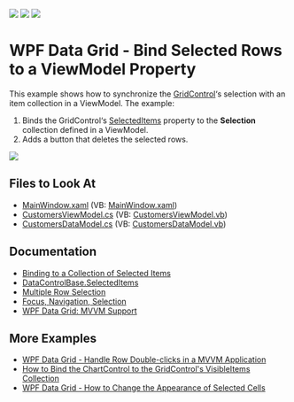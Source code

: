 <!-- default badges list -->
![](https://img.shields.io/endpoint?url=https://codecentral.devexpress.com/api/v1/VersionRange/128653921/21.1.5%2B)
[![](https://img.shields.io/badge/Open_in_DevExpress_Support_Center-FF7200?style=flat-square&logo=DevExpress&logoColor=white)](https://supportcenter.devexpress.com/ticket/details/E3139)
[![](https://img.shields.io/badge/📖_How_to_use_DevExpress_Examples-e9f6fc?style=flat-square)](https://docs.devexpress.com/GeneralInformation/403183)
<!-- default badges end -->

# WPF Data Grid - Bind Selected Rows to a ViewModel Property

This example shows how to synchronize the [GridControl](https://docs.devexpress.com/WPF/DevExpress.Xpf.Grid.GridControl)‘s selection with an item collection in a ViewModel. The example:

1) Binds the GridControl‘s [SelectedItems](https://docs.devexpress.com/WPF/DevExpress.Xpf.Grid.DataControlBase.SelectedItems) property to the **Selection** collection defined in a ViewModel.
2) Adds a button that deletes the selected rows.

![](https://docs.devexpress.com/WPF/images/WPF_Grid_BindToSelected.png)

<!-- default file list -->

## Files to Look At

* [MainWindow.xaml](./CS/GridMVVMSelection/MainWindow.xaml) (VB: [MainWindow.xaml](./VB/GridMVVMSelection/MainWindow.xaml))
* [CustomersViewModel.cs](./CS/GridMVVMSelection/CustomersViewModel.cs) (VB: [CustomersViewModel.vb](./VB/GridMVVMSelection/CustomersViewModel.vb))
* [CustomersDataModel.cs](./CS/GridMVVMSelection/CustomersDataModel.cs) (VB: [CustomersDataModel.vb](./VB/GridMVVMSelection/CustomersDataModel.vb))

<!-- default file list end -->

## Documentation

- [Binding to a Collection of Selected Items](https://docs.devexpress.com/WPF/10125/controls-and-libraries/data-grid/examples/mvvm-enhancements/binding-to-a-collection-of-selected-items)
- [DataControlBase.SelectedItems](https://docs.devexpress.com/WPF/DevExpress.Xpf.Grid.DataControlBase.SelectedItems)
- [Multiple Row Selection](https://docs.devexpress.com/WPF/7359/controls-and-libraries/data-grid/focus-navigation-selection/multiple-row-selection)
- [Focus, Navigation, Selection](https://docs.devexpress.com/WPF/6118/controls-and-libraries/data-grid/focus-navigation-selection)
- [WPF Data Grid: MVVM Support](https://docs.devexpress.com/WPF/10122/controls-and-libraries/data-grid/mvvm-support)

## More Examples

- [WPF Data Grid - Handle Row Double-clicks in a MVVM Application](https://github.com/DevExpress-Examples/how-to-handle-a-double-click-on-a-grid-row-in-a-mvvm-application-e2458)
- [How to Bind the ChartControl to the GridControl's VisibleItems Collection](https://github.com/DevExpress-Examples/how-to-bind-the-chartcontrol-to-the-gridcontrol-visibleitems-collection)
- [WPF Data Grid - How to Change the Appearance of Selected Cells](https://github.com/DevExpress-Examples/how-to-change-selected-cells-appearance-when-gridcontrols-multi-cell-selection-is-enabled-e2568)
